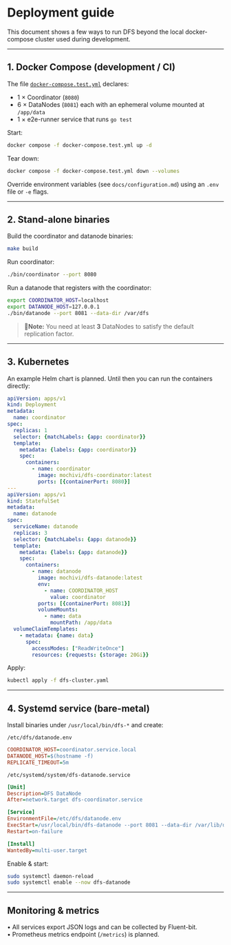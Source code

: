# Deployment guide

This document shows a few ways to run DFS beyond the local docker-compose
cluster used during development.

---

## 1. Docker Compose (development / CI)
The file [`docker-compose.test.yml`](../docker-compose.test.yml) declares:
* 1 × Coordinator (`8080`)
* 6 × DataNodes (`8081`) each with an ephemeral volume mounted at `/app/data`
* 1 × e2e-runner service that runs `go test`

Start:
```bash
docker compose -f docker-compose.test.yml up -d
```

Tear down:
```bash
docker compose -f docker-compose.test.yml down --volumes
```

Override environment variables (see `docs/configuration.md`) using an `.env`
file or `-e` flags.

---

## 2. Stand-alone binaries
Build the coordinator and datanode binaries:
```bash
make build
```

Run coordinator:
```bash
./bin/coordinator --port 8080
```

Run a datanode that registers with the coordinator:
```bash
export COORDINATOR_HOST=localhost
export DATANODE_HOST=127.0.0.1
./bin/datanode --port 8081 --data-dir /var/dfs
```

> 🚨**Note:** You need at least **3** DataNodes to satisfy the default
> replication factor.

---

## 3. Kubernetes
An example Helm chart is planned.  Until then you can run the
containers directly:

```yaml
apiVersion: apps/v1
kind: Deployment
metadata:
  name: coordinator
spec:
  replicas: 1
  selector: {matchLabels: {app: coordinator}}
  template:
    metadata: {labels: {app: coordinator}}
    spec:
      containers:
        - name: coordinator
          image: mochivi/dfs-coordinator:latest
          ports: [{containerPort: 8080}]
---
apiVersion: apps/v1
kind: StatefulSet
metadata:
  name: datanode
spec:
  serviceName: datanode
  replicas: 3
  selector: {matchLabels: {app: datanode}}
  template:
    metadata: {labels: {app: datanode}}
    spec:
      containers:
        - name: datanode
          image: mochivi/dfs-datanode:latest
          env:
            - name: COORDINATOR_HOST
              value: coordinator
          ports: [{containerPort: 8081}]
          volumeMounts:
            - name: data
              mountPath: /app/data
  volumeClaimTemplates:
    - metadata: {name: data}
      spec:
        accessModes: ["ReadWriteOnce"]
        resources: {requests: {storage: 20Gi}}
```
Apply:
```bash
kubectl apply -f dfs-cluster.yaml
```

---

## 4. Systemd service (bare-metal)
Install binaries under `/usr/local/bin/dfs-*` and create:

`/etc/dfs/datanode.env`
```ini
COORDINATOR_HOST=coordinator.service.local
DATANODE_HOST=$(hostname -f)
REPLICATE_TIMEOUT=5m
```

`/etc/systemd/system/dfs-datanode.service`
```ini
[Unit]
Description=DFS DataNode
After=network.target dfs-coordinator.service

[Service]
EnvironmentFile=/etc/dfs/datanode.env
ExecStart=/usr/local/bin/dfs-datanode --port 8081 --data-dir /var/lib/dfs
Restart=on-failure

[Install]
WantedBy=multi-user.target
```

Enable & start:
```bash
sudo systemctl daemon-reload
sudo systemctl enable --now dfs-datanode
```

---

## Monitoring & metrics
• All services export JSON logs and can be collected by Fluent-bit.  
• Prometheus metrics endpoint (`/metrics`) is planned.
